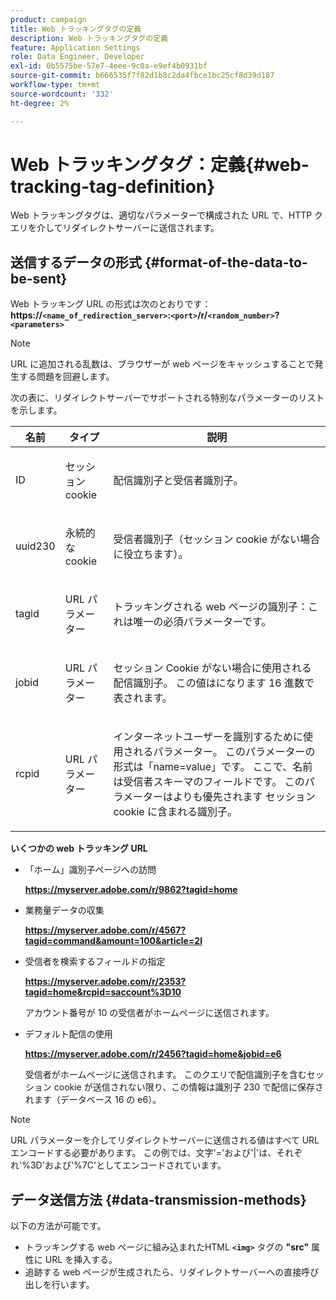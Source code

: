 ```yaml
---
product: campaign
title: Web トラッキングタグの定義
description: Web トラッキングタグの定義
feature: Application Settings
role: Data Engineer, Developer
exl-id: 0b5575be-57e7-4eee-9c0a-e9ef4b0931bf
source-git-commit: b666535f7f82d1b8c2da4fbce1bc25cf8d39d187
workflow-type: tm+mt
source-wordcount: '332'
ht-degree: 2%

---
```


# Web トラッキングタグ：定義{#web-tracking-tag-definition}



Web トラッキングタグは、適切なパラメーターで構成された URL で、HTTP クエリを介してリダイレクトサーバーに送信されます。

## 送信するデータの形式 {#format-of-the-data-to-be-sent}

Web トラッキング URL の形式は次のとおりです：**https://`<name_of_redirection_server>`:`<port>`/r/`<random_number>`?`<parameters>`**

>[!NOTE]
>
>URL に追加される乱数は、ブラウザーが web ページをキャッシュすることで発生する問題を回避します。

次の表に、リダイレクトサーバーでサポートされる特別なパラメーターのリストを示します。

<table>
                     <thead>
                        <tr>
                           <th>名前</th>
                           <th>タイプ</th>
                           <th>説明</th> 
                        </tr> 
                     </thead>
                     <tbody>
                        <tr>
                           <td>
                              <p>ID</p> 
                           </td>
                           <td>
                              <p>セッション cookie</p> 
                           </td>
                           <td>
                              <p>配信識別子と受信者識別子。</p> 
                           </td> 
                        </tr>
                        <tr>
                           <td>
                              <p>uuid230</p> 
                           </td>
                           <td>
                              <p>永続的な cookie</p> 
                           </td>
                           <td>
                              <p>受信者識別子（セッション cookie がない場合に役立ちます）。</p> 
                           </td> 
                        </tr>
                        <tr>
                           <td>
                              <p>tagid</p> 
                           </td>
                           <td>
                              <p>URL パラメーター</p> 
                           </td>
                           <td>
                              <p>トラッキングされる web ページの識別子：これは唯一の必須パラメーターです。</p> 
                           </td> 
                        </tr>
                        <tr>
                           <td>
                              <p>jobid</p> 
                           </td>
                           <td>
                              <p>URL パラメーター</p> 
                           </td>
                           <td>
                              <p>セッション Cookie がない場合に使用される配信識別子。 この値はになります
                                 16 進数で表されます。
                              </p> 
                           </td> 
                        </tr>
                        <tr>
                           <td>
                              <p>rcpid</p> 
                           </td>
                           <td>
                              <p>URL パラメーター</p> 
                           </td>
                           <td>
                              <p>インターネットユーザーを識別するために使用されるパラメーター。 このパラメーターの形式は「name=value」です。
                                 ここで、名前は受信者スキーマのフィールドです。 このパラメーターはよりも優先されます
                                 セッション cookie に含まれる識別子。
                              </p> 
                           </td> 
                        </tr> 
                     </tbody>  
                  </table>

**いくつかの web トラッキング URL**

* 「ホーム」識別子ページへの訪問

  **https://myserver.adobe.com/r/9862?tagid=home**

* 業務量データの収集

  **https://myserver.adobe.com/r/4567?tagid=command&amount=100&article=2l**

* 受信者を検索するフィールドの指定

  **https://myserver.adobe.com/r/2353?tagid=home&rcpid=saccount%3D10**

  アカウント番号が 10 の受信者がホームページに送信されます。

* デフォルト配信の使用

  **https://myserver.adobe.com/r/2456?tagid=home&jobid=e6**

  受信者がホームページに送信されます。 このクエリで配信識別子を含むセッション cookie が送信されない限り、この情報は識別子 230 で配信に保存されます（データベース 16 の e6）。

>[!NOTE]
>
>URL パラメーターを介してリダイレクトサーバーに送信される値はすべて URL エンコードする必要があります。 この例では、文字&#39;=&#39;および&#39;|&#39;は、それぞれ&#39;%3D&#39;および&#39;%7C&#39;としてエンコードされています。

## データ送信方法 {#data-transmission-methods}

以下の方法が可能です。

* トラッキングする web ページに組み込まれたHTML **`<img>`** タグの **&quot;src&quot;** 属性に URL を挿入する。
* 追跡する web ページが生成されたら、リダイレクトサーバーへの直接呼び出しを行います。
